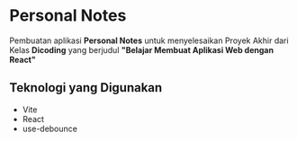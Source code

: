# Personal Notes

Pembuatan aplikasi **Personal Notes** untuk menyelesaikan Proyek Akhir dari Kelas **Dicoding** yang berjudul **"Belajar Membuat Aplikasi Web dengan React"**

## Teknologi yang Digunakan

-   Vite
-   React
-   use-debounce
